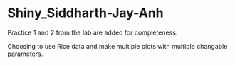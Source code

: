 # Shiny_Siddharth-Jay-Anh

Practice 1 and 2 from the lab are added for completeness.

Choosing to use Rice data and make multiple plots with multiple changable parameters.